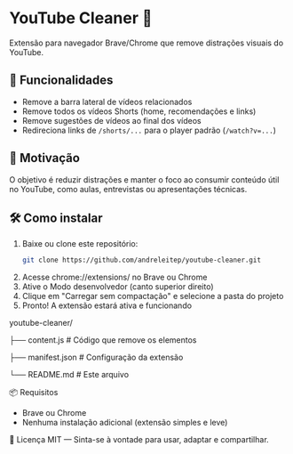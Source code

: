 # YouTube Cleaner 🧹

Extensão para navegador Brave/Chrome que remove distrações visuais do YouTube.

## 🎯 Funcionalidades

- Remove a barra lateral de vídeos relacionados
- Remove todos os vídeos Shorts (home, recomendações e links)
- Remove sugestões de vídeos ao final dos vídeos
- Redireciona links de `/shorts/...` para o player padrão (`/watch?v=...`)

## 🧠 Motivação

O objetivo é reduzir distrações e manter o foco ao consumir conteúdo útil no YouTube, como aulas, entrevistas ou apresentações técnicas.

## 🛠️ Como instalar

1. Baixe ou clone este repositório:
   ```bash
   git clone https://github.com/andreleitep/youtube-cleaner.git
2. Acesse chrome://extensions/ no Brave ou Chrome
3. Ative o Modo desenvolvedor (canto superior direito)
4. Clique em "Carregar sem compactação" e selecione a pasta do projeto
5. Pronto! A extensão estará ativa e funcionando

youtube-cleaner/

├── content.js       # Código que remove os elementos

├── manifest.json    # Configuração da extensão

└── README.md        # Este arquivo

📦 Requisitos
- Brave ou Chrome
- Nenhuma instalação adicional (extensão simples e leve)

💬 Licença
MIT — Sinta-se à vontade para usar, adaptar e compartilhar.
